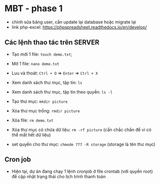 # MBT - phase 1
- chỉnh sửa bảng user, cần update lại database hoặc migrate lại
- link php-excel: https://phpspreadsheet.readthedocs.io/en/develop/

## Các lệnh thao tác trên SERVER

- Tạo mới 1 file: `touch demo.txt`;
- Mở 1 file: `nano demo.txt`
- Luu và thoát: `Ctrl + O` => `Enter` => `Ctrl + X`

- Xem danh sách thư mục, tập tin: `ls` 
- Xem danh sách thư mục, tập tin theo quyền: `ls -l`

- Tạo thư mục: `mkdir picture`
- Xóa thư mục trống: `rmdir picture`
- Xóa file: `rm demo.txt`
- Xóa thư mục có chứa dữ liệu: `rm -rf picture` (cần chắc chắn để vì có thể mất hết dữ liệu)

- set quyền cho thư mục: `chmode 777 -R storage` (storage là tên thư mục)

## Cron job
- Hiện tại, dự án đang chạy 1 lệnh cronjob ở file crontab (với quyền root) để cập nhật trạng thái cho lịch trình thanh toán
